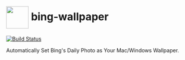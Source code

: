 # <img src="https://github.com/pythias/bing-wallpaper/blob/master/assets/img/app.png?raw=true" width="60px" align="center"> bing-wallpaper

[![Build Status](https://travis-ci.org/pythias/bing-wallpaper.svg?branch=master)](https://travis-ci.org/pythias/bing-wallpaper)

Automatically Set Bing's Daily Photo as Your Mac/Windows Wallpaper.
